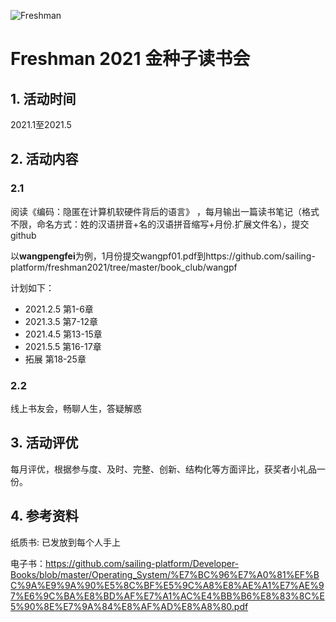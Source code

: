 ![Freshman](https://raw.githubusercontent.com/sailing-platform/freshman2021/main/d01373f082025aaf83d9f63df7edab64024f1a58.jpg)

# Freshman 2021 金种子读书会

## 1. 活动时间

2021.1至2021.5

## 2. 活动内容

### 2.1 

阅读《编码：隐匿在计算机软硬件背后的语言》 ，每月输出一篇读书笔记（格式不限，命名方式：姓的汉语拼音+名的汉语拼音缩写+月份.扩展文件名），提交github

以**wangpengfei**为例，1月份提交wangpf01.pdf到https://github.com/sailing-platform/freshman2021/tree/master/book_club/wangpf

计划如下：

- 2021.2.5 第1-6章
- 2021.3.5 第7-12章
- 2021.4.5 第13-15章
- 2021.5.5 第16-17章
- 拓展 第18-25章

### 2.2 

线上书友会，畅聊人生，答疑解惑

## 3. 活动评优

每月评优，根据参与度、及时、完整、创新、结构化等方面评比，获奖者小礼品一份。

## 4. 参考资料

纸质书: 已发放到每个人手上

电子书：https://github.com/sailing-platform/Developer-Books/blob/master/Operating_System/%E7%BC%96%E7%A0%81%EF%BC%9A%E9%9A%90%E5%8C%BF%E5%9C%A8%E8%AE%A1%E7%AE%97%E6%9C%BA%E8%BD%AF%E7%A1%AC%E4%BB%B6%E8%83%8C%E5%90%8E%E7%9A%84%E8%AF%AD%E8%A8%80.pdf
